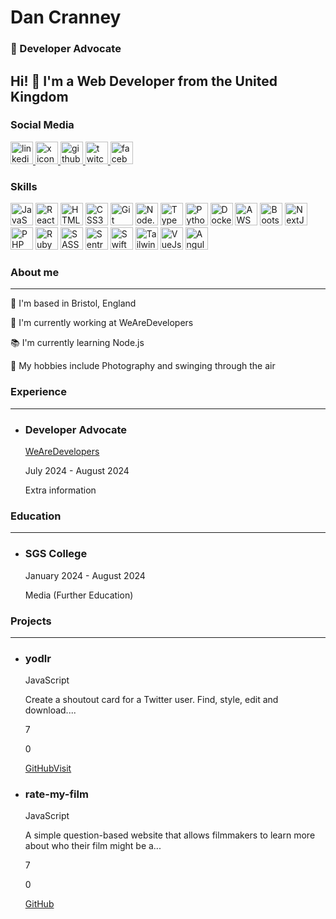 # Dan Cranney

### 🥑 Developer Advocate

## Hi! 👋 I'm a Web Developer from the United Kingdom

### Social Media

<a href="danielcranney" key="linkedin">
  <img src="https://ulsesifcfgmgsvjcuvqs.supabase.co/storage/v1/object/public/socials-icons/linkedin.svg?sanitize=true" alt="linkedin icon" width="36" height="36" />
</a>
<a href="danielcranney" key="x">
  <img src="https://ulsesifcfgmgsvjcuvqs.supabase.co/storage/v1/object/public/socials-icons/x.svg?sanitize=true" alt="x icon" width="36" height="36" />
</a>
<a href="danielcranney" key="github">
  <img src="https://ulsesifcfgmgsvjcuvqs.supabase.co/storage/v1/object/public/socials-icons/github.svg?sanitize=true" alt="github icon" width="36" height="36" />
</a>
<a href="danielcranney" key="twitch">
  <img src="https://ulsesifcfgmgsvjcuvqs.supabase.co/storage/v1/object/public/socials-icons/twitch.svg?sanitize=true" alt="twitch icon" width="36" height="36" />
</a>
<a href="danielcranney" key="facebook">
  <img src="https://ulsesifcfgmgsvjcuvqs.supabase.co/storage/v1/object/public/socials-icons/facebook.svg?sanitize=true" alt="facebook icon" width="36" height="36" />
</a>





### Skills

<span key="javascript0">
<img src="https://ulsesifcfgmgsvjcuvqs.supabase.co/storage/v1/object/public/skills-icons/javascript.svg?sanitize=true" width="36" height="36" alt="JavaScript" />
</span>
<span key="react1">
<img src="https://ulsesifcfgmgsvjcuvqs.supabase.co/storage/v1/object/public/skills-icons/react.svg?sanitize=true" width="36" height="36" alt="React" />
</span>
<span key="html52">
<img src="https://ulsesifcfgmgsvjcuvqs.supabase.co/storage/v1/object/public/skills-icons/html5.svg?sanitize=true" width="36" height="36" alt="HTML5" />
</span>
<span key="css33">
<img src="https://ulsesifcfgmgsvjcuvqs.supabase.co/storage/v1/object/public/skills-icons/css3.svg?sanitize=true" width="36" height="36" alt="CSS3" />
</span>
<span key="git4">
<img src="https://ulsesifcfgmgsvjcuvqs.supabase.co/storage/v1/object/public/skills-icons/git.svg?sanitize=true" width="36" height="36" alt="Git" />
</span>
<span key="nodejs5">
<img src="https://ulsesifcfgmgsvjcuvqs.supabase.co/storage/v1/object/public/skills-icons/nodejs.svg?sanitize=true" width="36" height="36" alt="Node.js" />
</span>
<span key="typescript6">
<img src="https://ulsesifcfgmgsvjcuvqs.supabase.co/storage/v1/object/public/skills-icons/typescript.svg?sanitize=true" width="36" height="36" alt="TypeScript" />
</span>
<span key="python7">
<img src="https://ulsesifcfgmgsvjcuvqs.supabase.co/storage/v1/object/public/skills-icons/python.svg?sanitize=true" width="36" height="36" alt="Python" />
</span>
<span key="docker8">
<img src="https://ulsesifcfgmgsvjcuvqs.supabase.co/storage/v1/object/public/skills-icons/docker.svg?sanitize=true" width="36" height="36" alt="Docker" />
</span>
<span key="aws9">
<img src="https://ulsesifcfgmgsvjcuvqs.supabase.co/storage/v1/object/public/skills-icons/aws.svg?sanitize=true" width="36" height="36" alt="AWS" />
</span>
<span key="bootstrap10">
<img src="https://ulsesifcfgmgsvjcuvqs.supabase.co/storage/v1/object/public/skills-icons/bootstrap.svg?sanitize=true" width="36" height="36" alt="Bootstrap" />
</span>
<span key="nextjs11">
<img src="https://ulsesifcfgmgsvjcuvqs.supabase.co/storage/v1/object/public/skills-icons/nextjs.svg?sanitize=true" width="36" height="36" alt="NextJS" />
</span>
<span key="php12">
<img src="https://ulsesifcfgmgsvjcuvqs.supabase.co/storage/v1/object/public/skills-icons/php.svg?sanitize=true" width="36" height="36" alt="PHP" />
</span>
<span key="ruby13">
<img src="https://ulsesifcfgmgsvjcuvqs.supabase.co/storage/v1/object/public/skills-icons/ruby.svg?sanitize=true" width="36" height="36" alt="Ruby" />
</span>
<span key="sass14">
<img src="https://ulsesifcfgmgsvjcuvqs.supabase.co/storage/v1/object/public/skills-icons/sass.svg?sanitize=true" width="36" height="36" alt="SASS" />
</span>
<span key="sentry15">
<img src="https://ulsesifcfgmgsvjcuvqs.supabase.co/storage/v1/object/public/skills-icons/sentry.svg?sanitize=true" width="36" height="36" alt="Sentry" />
</span>
<span key="swift16">
<img src="https://ulsesifcfgmgsvjcuvqs.supabase.co/storage/v1/object/public/skills-icons/swift.svg?sanitize=true" width="36" height="36" alt="Swift" />
</span>
<span key="tailwindcss17">
<img src="https://ulsesifcfgmgsvjcuvqs.supabase.co/storage/v1/object/public/skills-icons/tailwindcss.svg?sanitize=true" width="36" height="36" alt="TailwindCss" />
</span>
<span key="vuejs18">
<img src="https://ulsesifcfgmgsvjcuvqs.supabase.co/storage/v1/object/public/skills-icons/vuejs.svg?sanitize=true" width="36" height="36" alt="VueJs" />
</span>
<span key="angularjs19">
<img src="https://ulsesifcfgmgsvjcuvqs.supabase.co/storage/v1/object/public/skills-icons/angularjs.svg?sanitize=true" width="36" height="36" alt="AngularJs" />
</span>

### About me

---

📍 I'm based in Bristol, England

💼 I'm currently working at WeAreDevelopers

📚 I'm currently learning Node.js

🎨 My hobbies include Photography and swinging through the air

### Experience

---

-   ### Developer Advocate
    
    [WeAreDevelopers](https://www.wearedevelopers.com)
    
    July 2024 - August 2024
    
    Extra information
    

### Education

---

-   ### SGS College
    
    January 2024 - August 2024
    
    Media (Further Education)
    

### Projects

---

-   ### yodlr
    
    JavaScript
    
    Create a shoutout card for a Twitter user. Find, style, edit and download....
    
    7
    
    0
    
    [GitHub](https://github.com/danielcranney/yodlr)[Visit](https://yodlr.vercel.app/)
    
-   ### rate-my-film
    
    JavaScript
    
    A simple question-based website that allows filmmakers to learn more about who their film might be a...
    
    7
    
    0
    
    [GitHub](https://github.com/danielcranney/rate-my-film)